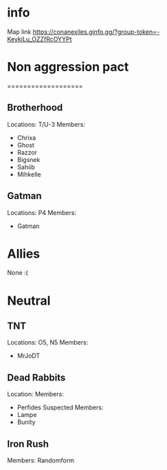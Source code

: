 # info #
Map link https://conanexiles.ginfo.gg/?group-token=-KeykjLu_OZZfRcOYYPt

# Non aggression pact #
===================

## Brotherhood ##
  Locations: T/U-3
  Members:
* Chrixa
* Ghost 
* Razzor 
* Bigsnek 
* Sahiib  
* Mihkelle

## Gatman ##
  Locations: P4
  Members:
* Gatman
    
    
# Allies #
None :(

# Neutral #

## TNT ##
Locations: O5, N5
Members: 
* MrJoDT

## Dead Rabbits ##
Location:
Members: 
* Perfides
Suspected Members: 
* Lampe 
* Bunity

## Iron Rush ##
Members: Randomform
